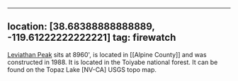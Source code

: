 
---
location: [38.68388888888889, -119.61222222222221]
tag: firewatch
---

[Leviathan Peak](http://www.peakbagging.com/CALookoutPhotos/LeviathanPeak.html) sits at 8960', is located in [[Alpine County]] and was constructed in 1988. It is located in the Toiyabe national forest. It can be found on the Topaz Lake [NV-CA] USGS topo map.
